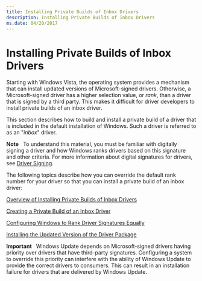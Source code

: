 ```yaml
---
title: Installing Private Builds of Inbox Drivers
description: Installing Private Builds of Inbox Drivers
ms.date: 04/20/2017
---
```


# Installing Private Builds of Inbox Drivers


Starting with Windows Vista, the operating system provides a mechanism that can install updated versions of Microsoft-signed drivers. Otherwise, a Microsoft-signed driver has a higher selection value, or *rank*, than a driver that is signed by a third party. This makes it difficult for driver developers to install private builds of an inbox driver.

This section describes how to build and install a private build of a driver that is included in the default installation of Windows. Such a driver is referred to as an "*inbox*" driver.

**Note**   To understand this material, you must be familiar with digitally signing a driver and how Windows ranks drivers based on this signature and other criteria. For more information about digital signatures for drivers, see [Driver Signing](driver-signing.md).

 

The following topics describe how you can override the default rank number for your driver so that you can install a private build of an inbox driver:

[Overview of Installing Private Builds of Inbox Drivers](overview-of-installing-private-builds-of-in-box-drivers.md)

[Creating a Private Build of an Inbox Driver](creating-a-private-build-of-an-in-box-driver.md)

[Configuring Windows to Rank Driver Signatures Equally](configuring-windows-to-rank-driver-signatures-equally.md)

[Installing the Updated Version of the Driver Package](installing-the-updated-version-of-the-driver-package.md)

**Important**   Windows Update depends on Microsoft-signed drivers having priority over drivers that have third-party signatures. Configuring a system to override this priority can interfere with the ability of Windows Update to provide the correct drivers to consumers. This can result in an installation failure for drivers that are delivered by Windows Update.

 

 

 





